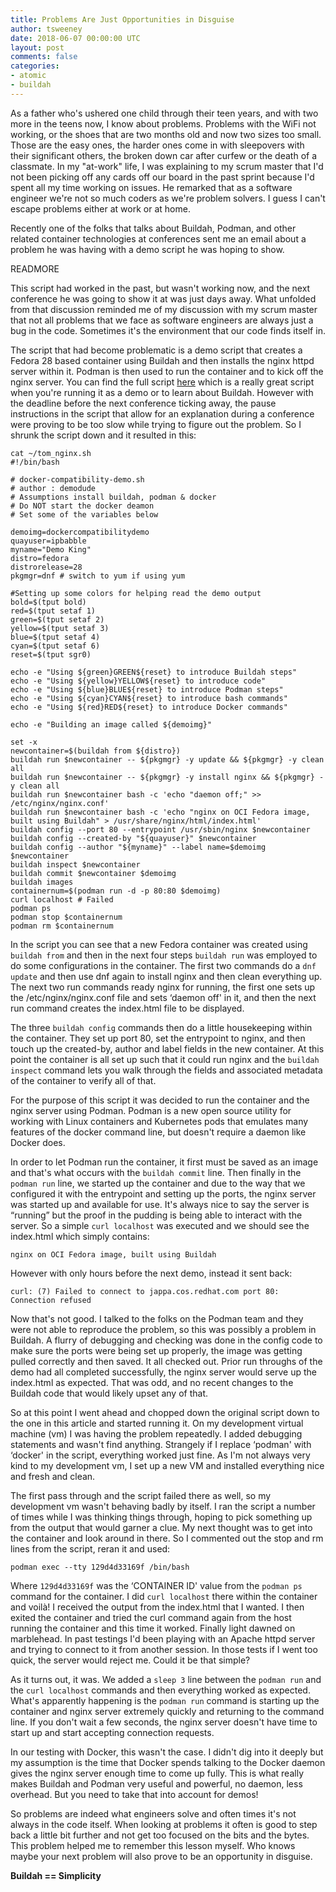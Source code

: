 ```yaml
---
title: Problems Are Just Opportunities in Disguise
author: tsweeney
date: 2018-06-07 00:00:00 UTC
layout: post
comments: false
categories:
- atomic
- buildah
---
```


As a father who's ushered one child through their teen years, and with two more in the teens now, I know about problems. Problems with the WiFi not working, or the shoes that are two months old and now two sizes too small. Those are the easy ones, the harder ones come in with sleepovers with their significant others, the broken down car after curfew or the death of a classmate. In my "at-work" life, I was explaining to my scrum master that I'd not been picking off any cards off our board in the past sprint because I'd spent all my time working on issues. He remarked that as a software engineer we're not so much coders as we're problem solvers. I guess I can't escape problems either at work or at home.

Recently one of the folks that talks about Buildah, Podman, and other related container technologies at conferences sent me an email about a problem he was having with a demo script he was hoping to show.

READMORE

This script had worked in the past, but wasn't working now, and the next conference he was going to show it at was just days away. What unfolded from that discussion reminded me of my discussion with my scrum master that not all problems that we face as software engineers are always just a bug in the code. Sometimes it's the environment that our code finds itself in.

The script that had become problematic is a demo script that creates a Fedora 28 based container using Buildah and then installs the nginx httpd server within it. Podman is then used to run the container and to kick off the nginx server. You can find the full script [here](https://github.com/projectatomic/buildah/blob/master/demos/buildah-bud-demo.sh) which is a really great script when you're running it as a demo or to learn about Buildah. However with the deadline before the next conference ticking away, the pause instructions in the script that allow for an explanation during a conference were proving to be too slow while trying to figure out the problem. So I shrunk the script down and it resulted in this:


```
cat ~/tom_nginx.sh
#!/bin/bash

# docker-compatibility-demo.sh
# author : demodude
# Assumptions install buildah, podman & docker
# Do NOT start the docker deamon
# Set some of the variables below

demoimg=dockercompatibilitydemo
quayuser=ipbabble
myname="Demo King"
distro=fedora
distrorelease=28
pkgmgr=dnf # switch to yum if using yum

#Setting up some colors for helping read the demo output
bold=$(tput bold)
red=$(tput setaf 1)
green=$(tput setaf 2)
yellow=$(tput setaf 3)
blue=$(tput setaf 4)
cyan=$(tput setaf 6)
reset=$(tput sgr0)

echo -e "Using ${green}GREEN${reset} to introduce Buildah steps"
echo -e "Using ${yellow}YELLOW${reset} to introduce code"
echo -e "Using ${blue}BLUE${reset} to introduce Podman steps"
echo -e "Using ${cyan}CYAN${reset} to introduce bash commands"
echo -e "Using ${red}RED${reset} to introduce Docker commands"

echo -e "Building an image called ${demoimg}"

set -x
newcontainer=$(buildah from ${distro})
buildah run $newcontainer -- ${pkgmgr} -y update && ${pkgmgr} -y clean all
buildah run $newcontainer -- ${pkgmgr} -y install nginx && ${pkgmgr} -y clean all
buildah run $newcontainer bash -c 'echo "daemon off;" >> /etc/nginx/nginx.conf'
buildah run $newcontainer bash -c 'echo "nginx on OCI Fedora image, built using Buildah" > /usr/share/nginx/html/index.html'
buildah config --port 80 --entrypoint /usr/sbin/nginx $newcontainer
buildah config --created-by "${quayuser}" $newcontainer
buildah config --author "${myname}" --label name=$demoimg $newcontainer
buildah inspect $newcontainer
buildah commit $newcontainer $demoimg
buildah images
containernum=$(podman run -d -p 80:80 $demoimg)
curl localhost # Failed
podman ps
podman stop $containernum
podman rm $containernum

```

In the script you can see that a new Fedora container was created using `buildah from` and then in the next four steps `buildah run` was employed to do some configurations in the container. The first two commands do a `dnf update` and then use dnf again to install nginx and then clean everything up. The next two run commands ready nginx for running, the first one sets up the /etc/nginx/nginx.conf file and sets ‘daemon off' in it, and then the next run command creates the index.html file to be displayed.

The three `buildah config` commands then do a little housekeeping within the container. They set up port 80, set the entrypoint to nginx, and then touch up the created-by, author and label fields in the new container. At this point the container is all set up such that it could run nginx and the `buildah inspect` command lets you walk through the fields and associated metadata of the container to verify all of that.

For the purpose of this script it was decided to run the container and the nginx server using Podman. Podman is a new open source utility for working with Linux containers and Kubernetes pods that emulates many features of the docker command line, but doesn't require a daemon like Docker does.

In order to let Podman run the container, it first must be saved as an image and that's what occurs with the `buildah commit` line. Then finally in the `podman run` line, we started up the container and due to the way that we configured it with the entrypoint and setting up the ports, the nginx server was started up and available for use. It's always nice to say the server is “running” but the proof in the pudding is being able to interact with the server. So a simple `curl localhost` was executed and we should see the index.html which simply contains:

`nginx on OCI Fedora image, built using Buildah`

However with only hours before the next demo, instead it sent back:

`curl: (7) Failed to connect to jappa.cos.redhat.com port 80: Connection refused`

Now that's not good. I talked to the folks on the Podman team and they were not able to reproduce the problem, so this was possibly a problem in Buildah. A flurry of debugging and checking was done in the config code to make sure the ports were being set up properly, the image was getting pulled correctly and then saved. It all checked out. Prior run throughs of the demo had all completed successfully, the nginx server would serve up the index.html as expected. That was odd, and no recent changes to the Buildah code that would likely upset any of that.

So at this point I went ahead and chopped down the original script down to the one in this article and started running it. On my development virtual machine (vm) I was having the problem repeatedly. I added debugging statements and wasn't find anything. Strangely if I replace ‘podman' with ‘docker' in the script, everything worked just fine. As I'm not always very kind to my development vm, I set up a new VM and installed everything nice and fresh and clean.

The first pass through and the script failed there as well, so my development vm wasn't behaving badly by itself. I ran the script a number of times while I was thinking things through, hoping to pick something up from the output that would garner a clue. My next thought was to get into the container and look around in there. So I commented out the stop and rm lines from the script, reran it and used:

`podman exec --tty 129d4d33169f /bin/bash`

Where `129d4d33169f` was the ‘CONTAINER ID' value from the `podman ps` command for the container. I did `curl localhost` there within the container and voilà! I received the output from the index.html that I wanted. I then exited the container and tried the curl command again from the host running the container and this time it worked. Finally light dawned on marblehead. In past testings I'd been playing with an Apache httpd server and trying to connect to it from another session. In those tests if I went too quick, the server would reject me. Could it be that simple?

As it turns out, it was. We added a `sleep 3` line between the `podman run` and the `curl localhost` commands and then everything worked as expected. What's apparently happening is the `podman run` command is starting up the container and nginx server extremely quickly and returning to the command line. If you don't wait a few seconds, the nginx server doesn't have time to start up and start accepting connection requests.

In our testing with Docker, this wasn't the case. I didn't dig into it deeply but my assumption is the time that Docker spends talking to the Docker daemon gives the nginx server enough time to come up fully. This is what really makes Buildah and Podman very useful and powerful, no daemon, less overhead. But you need to take that into account for demos!

So problems are indeed what engineers solve and often times it's not always in the code itself. When looking at problems it often is good to step back a little bit further and not get too focused on the bits and the bytes. This problem helped me to remember this lesson myself. Who knows maybe your next problem will also prove to be an opportunity in disguise.

**Buildah == Simplicity**
